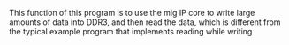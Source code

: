 This function of this program is to use the mig IP core to write large amounts of data into DDR3, and then read the data, which is different from the typical example program that implements reading while writing
